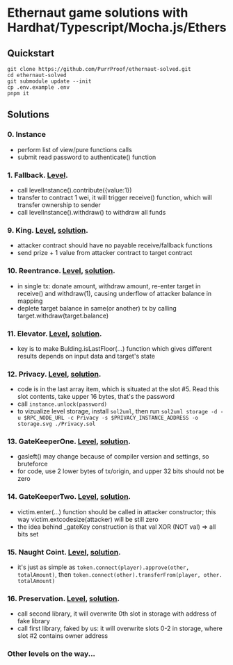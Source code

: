 # Ethernaut game solutions with Hardhat/Typescript/Mocha.js/Ethers

## Quickstart

```shell
git clone https://github.com/PurrProof/ethernaut-solved.git
cd ethernaut-solved
git submodule update --init
cp .env.example .env
pnpm it
```

## Solutions

### 0. Instance

- perform list of view/pure functions calls
- submit read password to authenticate() function

### 1. Fallback. [Level](https://ethernaut.openzeppelin.com/level/1).

- call levelInstance().contribute({value:1})
- transfer to contract 1 wei, it will trigger receive() function, which will transfer ownership to sender
- call levelInstance().withdraw() to withdraw all funds

### 9. King. [Level](https://ethernaut.openzeppelin.com/level/9), [solution](contracts/MyKingAttack.sol).

- attacker contract should have no payable receive/fallback functions
- send prize + 1 value from attacker contract to target contract

### 10. Reentrance. [Level](https://ethernaut.openzeppelin.com/level/10), [solution](contracts/MyReentrancyAttack.sol).

- in single tx: donate amount, withdraw amount, re-enter target in receive() and withdraw(1), causing underflow of
  attacker balance in mapping
- deplete target balance in same(or another) tx by calling target.withdraw(target.balance)

### 11. Elevator. [Level](https://ethernaut.openzeppelin.com/level/11), [solution](contracts/MyElevatorAttack.sol).

- key is to make Bulding.isLastFloor(...) function which gives different results depends on input data and target's
  state

### 12. Privacy. [Level](https://ethernaut.openzeppelin.com/level/12), [solution](test/12-privacy.ts).

- code is in the last array item, which is situated at the slot #5. Read this slot contents, take upper 16 bytes, that's
  the password
- call `instance.unlock(password)`
- to vizualize level storage, install `sol2uml`, then run
  `sol2uml storage -d -u $RPC_NODE_URL -c Privacy -s $PRIVACY_INSTANCE_ADDRESS -o storage.svg ./Privacy.sol`

### 13. GateKeeperOne. [Level](https://ethernaut.openzeppelin.com/level/13), [solution](contracts/MyGateKeeper1Attack.sol).

- gasleft() may change because of compiler version and settings, so bruteforce
- for code, use 2 lower bytes of tx/origin, and upper 32 bits should not be zero

### 14. GateKeeperTwo. [Level](https://ethernaut.openzeppelin.com/level/14), [solution](contracts/MyGateKeeper2Attack.sol).

- victim.enter(...) function should be called in attacker constructor; this way victim.extcodesize(attacker) will be
  still zero
- the idea behind \_gateKey construction is that val XOR (NOT val) => all bits set

### 15. Naught Coint. [Level](https://ethernaut.openzeppelin.com/level/15), [solution](test/15-naughtcoin.ts).

- it's just as simple as `token.connect(player).approve(other, totalAmount)`, then
  `token.connect(other).transferFrom(player, other. totalAmount)`

### 16. Preservation. [Level](https://ethernaut.openzeppelin.com/level/16), [solution](contracts/MyPreservationAttack.sol).

- call second library, it will overwrite 0th slot in storage with address of fake library
- call first library, faked by us: it will overwrite slots 0-2 in storage, where slot #2 contains owner address

### Other levels on the way...
